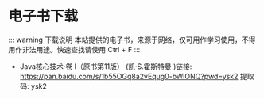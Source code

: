 # 电子书下载

::: warning 下载说明
本站提供的电子书，来源于网络，仅可用作学习使用，不得用作非法用途。快速查找请使用 Ctrl + F
:::

-  Java核心技术·卷 I（原书第11版） (凯·S.霍斯特曼 )链接: https://pan.baidu.com/s/1b55OGq8a2vEqug0-bWlONQ?pwd=ysk2 提取码: ysk2